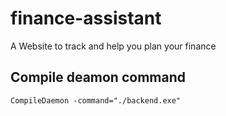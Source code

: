 # finance-assistant
A Website to track and help you plan your finance



## Compile deamon command
`CompileDaemon -command="./backend.exe"`
